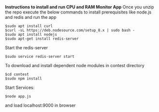 **Instructions to install and run CPU and RAM Monitor App**
Once you unzip the repo execute the below commands to 
install prerequisites like node.js and redis and run the app
```
$sudo apt install curl
$curl -sL https://deb.nodesource.com/setup_8.x | sudo bash -
$sudo apt install nodejs
$sudo apt-get install redis-server
```
Start the redis-server
```
$sudo service redis-server start
```
To download and install dependent node modules in contest directory
```
$cd contest
$sudo npm install
```
Start Services:
```
$node app.js
```

and load localhost:9000 in browser